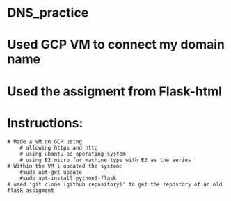 # DNS_practice

# Used GCP VM to connect my domain name
# Used the assigment from Flask-html
# Instructions:
    # Made a VM on GCP using 
        # allowing https and http
        # using ubantu as operating system
        # using E2 micro for machine type with E2 as the series
    # Within the VM i updated the system: 
        #sudo apt-get update
        #sudo apt-install python3-flask
    # used 'git clone (github repository)' to get the repostory of an old flask assigment  